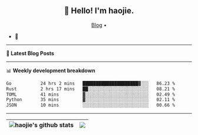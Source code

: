 <h2 align="center">👋 Hello! I'm haojie.</h2>
<p align="center">
  <a href="https://aoyouer.com">Blog</a> •
</p>


- 🔭 


-------

**📝 Latest Blog Posts**


-------

📊 **Weekly development breakdown**
<!--START_SECTION:waka-->

```txt
Go           24 hrs 2 mins   █████████████████████▓░░░   86.23 %
Rust         2 hrs 17 mins   ██░░░░░░░░░░░░░░░░░░░░░░░   08.21 %
TOML         41 mins         ▓░░░░░░░░░░░░░░░░░░░░░░░░   02.49 %
Python       35 mins         ▓░░░░░░░░░░░░░░░░░░░░░░░░   02.11 %
JSON         10 mins         ░░░░░░░░░░░░░░░░░░░░░░░░░   00.66 %
```

<!--END_SECTION:waka-->

-------



| <img align="center" src="https://github-readme-stats.vercel.app/api?username=haojie06&show_icons=true&theme=graywhite&show_icons=true&count_private=true&include_all_commits=true&hide_border=true" alt="haojie's github stats" /> | <img align="center" src="https://github-readme-stats.vercel.app/api/top-langs/?username=haojie06&layout=compact&theme=graywhite&hide_border=true&hide=css,html" /> |
| ------------- | ------------- |



